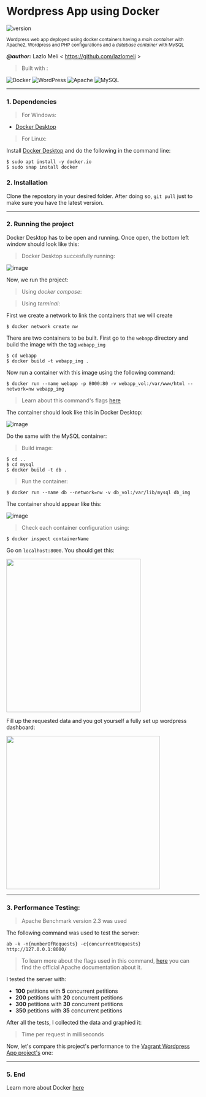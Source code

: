 # Wordpress App using Docker
![version](https://img.shields.io/badge/version-1.0-blue)

<sup>Wordpress web app deployed using docker containers having a *main container* with Apache2, Wordpress and PHP configurations and a *database container* with MySQL</sup>

***@author:*** Lazlo Meli \< https://github.com/lazlomeli >

> Built with :

![Docker](https://img.shields.io/badge/docker-%230db7ed.svg?style=for-the-badge&logo=docker&logoColor=white)
![WordPress](https://img.shields.io/badge/WordPress-%23117AC9.svg?style=for-the-badge&logo=WordPress&logoColor=white)
![Apache](https://img.shields.io/badge/apache-%23D42029.svg?style=for-the-badge&logo=apache&logoColor=white)
![MySQL](https://img.shields.io/badge/mysql-%2300f.svg?style=for-the-badge&logo=mysql&logoColor=white)

_________

### 1. Dependencies

> For Windows:
- [Docker Desktop](https://www.docker.com/products/docker-desktop/)

> For Linux:

Install [Docker Desktop](https://www.docker.com/products/docker-desktop/) and do the following in the command line:
```
$ sudo apt install -y docker.io
$ sudo snap install docker
```
### 2. Installation
Clone the repostory in your desired folder. After doing so, `git pull` just to make sure you have the latest version.

_________

### 2. Running the project

Docker Desktop has to be open and running. Once open, the bottom left window should look like this:
> Docker Desktop succesfully running:

![image](https://user-images.githubusercontent.com/72606659/199951437-a8d591dc-7643-44b4-9bec-e54a0eaa748c.png)

Now, we run the project:

> Using *docker compose*:


> Using *terminal*:

First we create a network to link the containers that we will create
```
$ docker network create nw
```

There are two containers to be built. First go to the `webapp` directory and build the image with the tag `webapp_img`
```
$ cd webapp
$ docker build -t webapp_img .
```

Now run a container with this image using the following command:
```
$ docker run --name webapp -p 8000:80 -v webapp_vol:/var/www/html --network=nw webapp_img
```
> Learn about this command's flags [here](https://docs.docker.com/engine/reference/run/)

The container should look like this in Docker Desktop:

![image](https://user-images.githubusercontent.com/72606659/199953656-7f434c18-916e-468f-9177-29c1e10eee3a.png)

Do the same with the MySQL container:
> Build image:
```
$ cd ..
$ cd mysql
$ docker build -t db .
```
> Run the container:
```
$ docker run --name db --network=nw -v db_vol:/var/lib/mysql db_img
```
The container should appear like this:

![image](https://user-images.githubusercontent.com/72606659/199954099-92d568f6-41db-4f7e-92d1-41a6041616b7.png)

> Check each container configuration using:
```
$ docker inspect containerName
```

Go on `localhost:8000`. You should get this:

<img src="https://user-images.githubusercontent.com/72606659/199954616-3cc6ac41-4ee3-4753-a897-173888ef3ee4.png" width="350" height="400">

Fill up the requested data and you got yourself a fully set up wordpress dashboard:

<img src="https://user-images.githubusercontent.com/72606659/199955262-c5be1491-872f-4e56-97e0-e2ba163a36b8.png" width="400" height="400">

_________

### 3. Performance Testing:
> Apache Benchmark version 2.3 was used

The following command was used to test the server:

`ab -k -n{numberOfRequests} -c{concurrentRequests} http://127.0.0.1:8000/`

> To learn more about the flags used in this command, [here](https://httpd.apache.org/docs/2.4/programs/ab.html) you can find the official Apache documentation about it.

I tested the server with: 
- **100** petitions with **5** concurrent petitions
- **200** petitions with **20** concurrent petitions
- **300** petitions with **30** concurrent petitions
- **350** petitions with **35** concurrent petitions

After all the tests, I collected the data and graphied it:
> Time per request in milliseconds


Now, let's compare this project's performance to the [Vagrant Wordpress App project's](https://github.com/lazlomeli/Vagrant) one:
______

### 5. End
Learn more about Docker [here](https://www.docker.com/)
